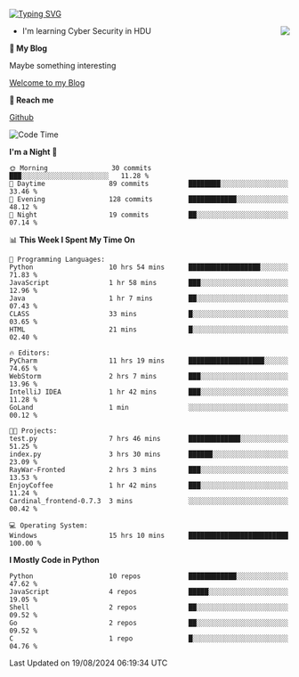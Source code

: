 [![Typing SVG](https://readme-typing-svg.herokuapp.com?font=Fira+Code&pause=1000&random=false&width=450&height=60&lines=Hello+%F0%9F%91%8B%F0%9F%8F%BB;I'm+JBNRZ)](https://git.io/typing-svg)

<a href="#">
  <img align="right" src="https://github-readme-stats.vercel.app/api?username=JBNRZ&show_icons=true&bg_color=15,f2f7fd,E0EAFC" />
</a>

- I'm learning Cyber Security in HDU

 **🌱 My Blog**

Maybe something interesting

[Welcome to my Blog](https://jbnrz.com.cn/)

 **💬 Reach me** 

[Github](https://github.com/JBNRZ)


<!--START_SECTION:waka-->
![Code Time](http://img.shields.io/badge/Code%20Time-635%20hrs%2052%20mins-blue)

**I'm a Night 🦉** 

```text
🌞 Morning                30 commits          ███░░░░░░░░░░░░░░░░░░░░░░   11.28 % 
🌆 Daytime                89 commits          ████████░░░░░░░░░░░░░░░░░   33.46 % 
🌃 Evening                128 commits         ████████████░░░░░░░░░░░░░   48.12 % 
🌙 Night                  19 commits          ██░░░░░░░░░░░░░░░░░░░░░░░   07.14 % 
```


📊 **This Week I Spent My Time On** 

```text
💬 Programming Languages: 
Python                   10 hrs 54 mins      ██████████████████░░░░░░░   71.83 % 
JavaScript               1 hr 58 mins        ███░░░░░░░░░░░░░░░░░░░░░░   12.96 % 
Java                     1 hr 7 mins         ██░░░░░░░░░░░░░░░░░░░░░░░   07.43 % 
CLASS                    33 mins             █░░░░░░░░░░░░░░░░░░░░░░░░   03.65 % 
HTML                     21 mins             █░░░░░░░░░░░░░░░░░░░░░░░░   02.40 % 

🔥 Editors: 
PyCharm                  11 hrs 19 mins      ███████████████████░░░░░░   74.65 % 
WebStorm                 2 hrs 7 mins        ███░░░░░░░░░░░░░░░░░░░░░░   13.96 % 
IntelliJ IDEA            1 hr 42 mins        ███░░░░░░░░░░░░░░░░░░░░░░   11.28 % 
GoLand                   1 min               ░░░░░░░░░░░░░░░░░░░░░░░░░   00.12 % 

🐱‍💻 Projects: 
test.py                  7 hrs 46 mins       █████████████░░░░░░░░░░░░   51.25 % 
index.py                 3 hrs 30 mins       ██████░░░░░░░░░░░░░░░░░░░   23.09 % 
RayWar-Fronted           2 hrs 3 mins        ███░░░░░░░░░░░░░░░░░░░░░░   13.53 % 
EnjoyCoffee              1 hr 42 mins        ███░░░░░░░░░░░░░░░░░░░░░░   11.24 % 
Cardinal_frontend-0.7.3  3 mins              ░░░░░░░░░░░░░░░░░░░░░░░░░   00.42 % 

💻 Operating System: 
Windows                  15 hrs 10 mins      █████████████████████████   100.00 % 
```

**I Mostly Code in Python** 

```text
Python                   10 repos            ████████████░░░░░░░░░░░░░   47.62 % 
JavaScript               4 repos             █████░░░░░░░░░░░░░░░░░░░░   19.05 % 
Shell                    2 repos             ██░░░░░░░░░░░░░░░░░░░░░░░   09.52 % 
Go                       2 repos             ██░░░░░░░░░░░░░░░░░░░░░░░   09.52 % 
C                        1 repo              █░░░░░░░░░░░░░░░░░░░░░░░░   04.76 % 
```




 Last Updated on 19/08/2024 06:19:34 UTC
<!--END_SECTION:waka-->
